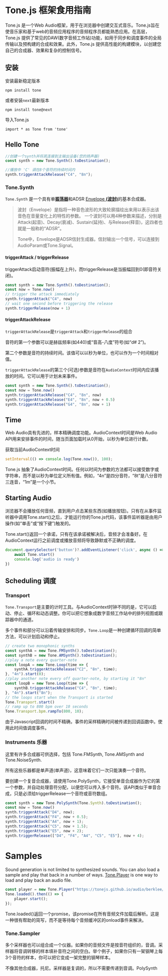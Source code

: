 # Tone.js 框架食用指南

Tone.js 是一个Web Audio框架，用于在浏览器中创建交互式音乐。Tone.js旨在使音乐家和基于web的音频应用程序的音频程序员都能熟悉应用。在高层，Tone.js 提供了常见的DAW(数字音频工作站)功能，如用于同步和调度事件的全局传输以及预构建的合成和效果。此外，Tone.js 提供高性能的构建模块，以创建您自己的合成器、效果和复杂的控制信号。

## 安装

安装最新稳定版本

```shell
npm install tone
```

或者安装`next`最新版本

```shell
npm install tone@next
```

导入Tone.js

```shell
import * as Tone from 'tone'
```

## Hello Tone

```js
//创建一个synth并将其连接到主输出设备(您的扬声器)
const synth = new Tone.Synth().toDestination();

//播放中 'C' 调在8个音符的持续时间内
synth.triggerAttackRelease("C4", "8n");
```

### Tone.Synth

`Tone.Synth` 是一个具有单[**振荡器**](https://tonejs.github.io/docs/14.7.77/OmniOscillator.html)和ADSR [Envelope **(波封)**](https://tonejs.github.io/docs/14.7.77/Envelope.html)的基本合成器。

> 波封（Envelope）是指将一种音色波形的大致轮廓描绘出来用以表示出该音色在音量变化上的特性的参数。 一个波封可以用4种参数来描述，分别是Attack(起音)、Decay(衰减)、Sustain(延持)、与Release(释音)，这四者也就是一般称的“ADSR”。
>
> Tone中，Envelope是ADSR信封生成器。信封输出一个信号，可以连接到AudioParam或Tone.Signal。

#### triggerAttack / triggerRelease

triggerAttack启动音符(振幅在上升)，而triggerRelease是当振幅回到0(即音符关闭)。

```js
const synth = new Tone.Synth().toDestination();
const now = Tone.now()
// trigger the attack immediately
synth.triggerAttack("C4", now)
// wait one second before triggering the release
synth.triggerRelease(now + 1)
```

#### triggerAttackRelease

`triggerAttackRelease`是`triggerAttack`和`triggerRelease`的组合

音符的第一个参数可以是赫兹频率(如440)或“音高-八度”符号(如“d# 2”)。

第二个参数是音符的持续时间。该值可以以秒为单位，也可以作为一个时间相对值。

`triggerAttackRelease`的第三个(可选)参数是音符在`AudioContext`时间内应该播放的时间。它可以用于计划未来事件。

```js
const synth = new Tone.Synth().toDestination();
const now = Tone.now()
synth.triggerAttackRelease("C4", "8n", now)
synth.triggerAttackRelease("E4", "8n", now + 0.5)
synth.triggerAttackRelease("G4", "8n", now + 1)
```

## Time

Web Audio具有先进的，样本精确调度功能。AudioContext时间是Web Audio API用来安排事件的时间，随当页面加载时从0开始，以秒为单位进行计数。

获取当前AudioContext时间

```js
setInterval(() => console.log(Tone.now()), 100);
```

Tone.js 抽象了AudioContext时间。任何以时间为参数的方法都可以接受数字或字符串，而不是以秒为单位定义所有值。例如，“4n”是四分音符，“8t”是八分音符三连音，“1m”是一个小节。

## Starting Audio

浏览器不会播放任何音频，直到用户点击某些东西(如播放按钮)。只有在从事件监听器中调用Tone.start()之后，才能运行你的Tone.js代码，该事件监听器是由用户操作(如“单击”或“按下键”)触发的。

Tone.start()返回一个承诺，只有在该承诺被解决后，音频才会准备好。在AudioContext运行之前调度或播放音频将导致静默或不正确的调度。

```js
document.querySelector('button')?.addEventListener('click', async () => {
	await Tone.start()
	console.log('audio is ready')
})
```

## Scheduling 调度

### Transport

`Tone.Transport`是主要的计时工具。与AudioContext时钟不同的是，它可以启动、停止、循环和动态调整。你可以把它想象成数字音频工作站中的排列视图或跟踪器中的通道。

多个事件和部分可以沿着传输安排和同步。`Tone.Loop`是一种创建循环回调的简单方法，可以计划启动和停止。

```js
// create two monophonic synths
const synthA = new Tone.FMSynth().toDestination();
const synthB = new Tone.AMSynth().toDestination();
//play a note every quarter-note
const loopA = new Tone.Loop(time => {
	synthA.triggerAttackRelease("C2", "8n", time);
}, "4n").start(0);
//play another note every off quarter-note, by starting it "8n"
const loopB = new Tone.Loop(time => {
	synthB.triggerAttackRelease("C4", "8n", time);
}, "4n").start("8n");
// the loops start when the Transport is started
Tone.Transport.start()
// ramp up to 800 bpm over 10 seconds
Tone.Transport.bpm.rampTo(800, 10);
```

由于Javascript回调的时间不精确，事件的采样精确时间被传递到回调函数中。使用此时间值调度事件。

### Instruments 乐器

这里有许多合成器可供选择，包括 Tone.FMSynth, Tone.AMSynth and Tone.NoiseSynth.

所有这些乐器都是单声道(单声道)，这意味着它们一次只能演奏一个音符。

要创建一个复音合成器，请使用Tone.PolySynth，它接受单音合成器作为它的第一个参数，并自动处理音符分配，以便您可以传入多个音符。该API类似于单音合成，只是必须给triggerRelease一个音符或音符数组。

```js
const synth = new Tone.PolySynth(Tone.Synth).toDestination();
const now = Tone.now()
synth.triggerAttack("D4", now);
synth.triggerAttack("F4", now + 0.5);
synth.triggerAttack("A4", now + 1);
synth.triggerAttack("C5", now + 1.5);
synth.triggerAttack("E5", now + 2);
synth.triggerRelease(["D4", "F4", "A4", "C5", "E5"], now + 4);
```

# Samples

Sound generation is not limited to synthesized sounds. You can also load a sample and play that back in a number of ways. [Tone.Player](https://tonejs.github.io/docs/Player) is one way to load and play back an audio file.

```js
const player = new Tone.Player("https://tonejs.github.io/audio/berklee/gong_1.mp3").toDestination();
Tone.loaded().then(() => {
	player.start();
});
```

Tone.loaded()返回一个promise，该promise在所有音频文件加载后解析。这是一种很有帮助的简写，而不是等待每个音频缓冲区的onload事件来解决。

### Tone.Sampler

多个采样器也可以组合成一个仪器。如果你的音频文件是按音符组织的，音调。采样器将音调转移的样本填补音符之间的空白。举个例子，如果你只有一架钢琴上每3个音符的样本，你可以把它变成一架完整的钢琴样本。

不像其他合成器，托尼。采样器是复调的，所以不需要传递到音调。PolySynth
